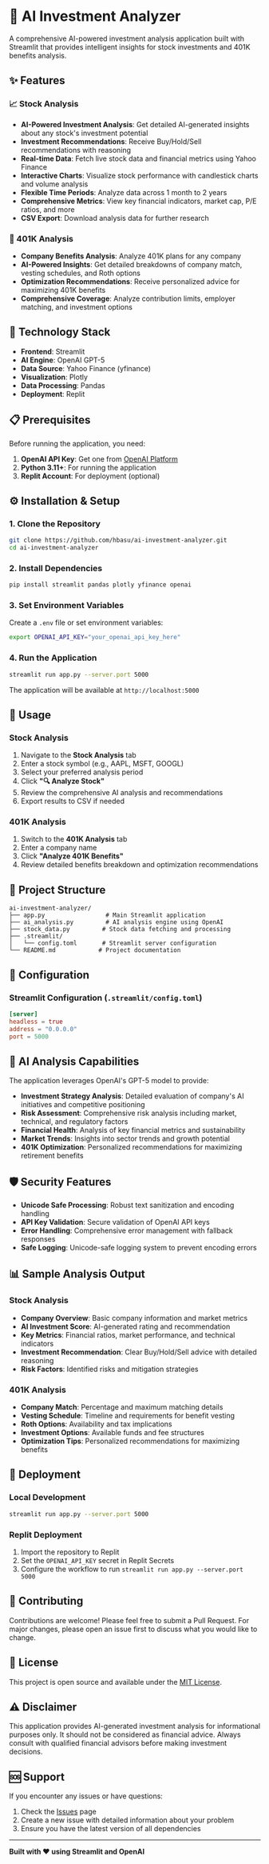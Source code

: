 # 🤖 AI Investment Analyzer

A comprehensive AI-powered investment analysis application built with Streamlit that provides intelligent insights for stock investments and 401K benefits analysis.

## ✨ Features

### 📈 Stock Analysis
- **AI-Powered Investment Analysis**: Get detailed AI-generated insights about any stock's investment potential
- **Investment Recommendations**: Receive Buy/Hold/Sell recommendations with reasoning
- **Real-time Data**: Fetch live stock data and financial metrics using Yahoo Finance
- **Interactive Charts**: Visualize stock performance with candlestick charts and volume analysis
- **Flexible Time Periods**: Analyze data across 1 month to 2 years
- **Comprehensive Metrics**: View key financial indicators, market cap, P/E ratios, and more
- **CSV Export**: Download analysis data for further research

### 💼 401K Analysis
- **Company Benefits Analysis**: Analyze 401K plans for any company
- **AI-Powered Insights**: Get detailed breakdowns of company match, vesting schedules, and Roth options
- **Optimization Recommendations**: Receive personalized advice for maximizing 401K benefits
- **Comprehensive Coverage**: Analyze contribution limits, employer matching, and investment options

## 🚀 Technology Stack

- **Frontend**: Streamlit
- **AI Engine**: OpenAI GPT-5
- **Data Source**: Yahoo Finance (yfinance)
- **Visualization**: Plotly
- **Data Processing**: Pandas
- **Deployment**: Replit

## 📋 Prerequisites

Before running the application, you need:

1. **OpenAI API Key**: Get one from [OpenAI Platform](https://platform.openai.com/api-keys)
2. **Python 3.11+**: For running the application
3. **Replit Account**: For deployment (optional)

## ⚙️ Installation & Setup

### 1. Clone the Repository
```bash
git clone https://github.com/hbasu/ai-investment-analyzer.git
cd ai-investment-analyzer
```

### 2. Install Dependencies
```bash
pip install streamlit pandas plotly yfinance openai
```

### 3. Set Environment Variables
Create a `.env` file or set environment variables:
```bash
export OPENAI_API_KEY="your_openai_api_key_here"
```

### 4. Run the Application
```bash
streamlit run app.py --server.port 5000
```

The application will be available at `http://localhost:5000`

## 🎯 Usage

### Stock Analysis
1. Navigate to the **Stock Analysis** tab
2. Enter a stock symbol (e.g., AAPL, MSFT, GOOGL)
3. Select your preferred analysis period
4. Click **"🔍 Analyze Stock"**
5. Review the comprehensive AI analysis and recommendations
6. Export results to CSV if needed

### 401K Analysis
1. Switch to the **401K Analysis** tab
2. Enter a company name
3. Click **"Analyze 401K Benefits"**
4. Review detailed benefits breakdown and optimization recommendations

## 📁 Project Structure

```
ai-investment-analyzer/
├── app.py                 # Main Streamlit application
├── ai_analysis.py         # AI analysis engine using OpenAI
├── stock_data.py         # Stock data fetching and processing
├── .streamlit/
│   └── config.toml       # Streamlit server configuration
└── README.md            # Project documentation
```

## 🔧 Configuration

### Streamlit Configuration (`.streamlit/config.toml`)
```toml
[server]
headless = true
address = "0.0.0.0"
port = 5000
```

## 🤖 AI Analysis Capabilities

The application leverages OpenAI's GPT-5 model to provide:

- **Investment Strategy Analysis**: Detailed evaluation of company's AI initiatives and competitive positioning
- **Risk Assessment**: Comprehensive risk analysis including market, technical, and regulatory factors
- **Financial Health**: Analysis of key financial metrics and sustainability
- **Market Trends**: Insights into sector trends and growth potential
- **401K Optimization**: Personalized recommendations for maximizing retirement benefits

## 🛡️ Security Features

- **Unicode Safe Processing**: Robust text sanitization and encoding handling
- **API Key Validation**: Secure validation of OpenAI API keys
- **Error Handling**: Comprehensive error management with fallback responses
- **Safe Logging**: Unicode-safe logging system to prevent encoding errors

## 📊 Sample Analysis Output

### Stock Analysis
- **Company Overview**: Basic company information and market metrics
- **AI Investment Score**: AI-generated rating and recommendation
- **Key Metrics**: Financial ratios, market performance, and technical indicators
- **Investment Recommendation**: Clear Buy/Hold/Sell advice with detailed reasoning
- **Risk Factors**: Identified risks and mitigation strategies

### 401K Analysis
- **Company Match**: Percentage and maximum matching details
- **Vesting Schedule**: Timeline and requirements for benefit vesting
- **Roth Options**: Availability and tax implications
- **Investment Options**: Available funds and fee structures
- **Optimization Tips**: Personalized recommendations for maximizing benefits

## 🚀 Deployment

### Local Development
```bash
streamlit run app.py --server.port 5000
```

### Replit Deployment
1. Import the repository to Replit
2. Set the `OPENAI_API_KEY` secret in Replit Secrets
3. Configure the workflow to run `streamlit run app.py --server.port 5000`

## 🤝 Contributing

Contributions are welcome! Please feel free to submit a Pull Request. For major changes, please open an issue first to discuss what you would like to change.

## 📝 License

This project is open source and available under the [MIT License](LICENSE).

## ⚠️ Disclaimer

This application provides AI-generated investment analysis for informational purposes only. It should not be considered as financial advice. Always consult with qualified financial advisors before making investment decisions.

## 🆘 Support

If you encounter any issues or have questions:

1. Check the [Issues](https://github.com/hbasu/ai-investment-analyzer/issues) page
2. Create a new issue with detailed information about your problem
3. Ensure you have the latest version of all dependencies

---

**Built with ❤️ using Streamlit and OpenAI**